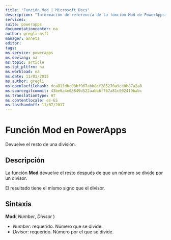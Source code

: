 ```yaml
---
title: "Función Mod | Microsoft Docs"
description: "Información de referencia de la función Mod de PowerApps, con sintaxis y ejemplos"
services: 
suite: powerapps
documentationcenter: na
author: gregli-msft
manager: anneta
editor: 
tags: 
ms.service: powerapps
ms.devlang: na
ms.topic: article
ms.tgt_pltfrm: na
ms.workload: na
ms.date: 11/01/2015
ms.author: gregli
ms.openlocfilehash: dca811dbc08bf967abb8cf285270a9ce0b87a2a8
ms.sourcegitcommit: 43be6a4e08849d522aabb6f767a81c092419babc
ms.translationtype: HT
ms.contentlocale: es-ES
ms.lasthandoff: 11/07/2017
---
```

# <a name="mod-function-in-powerapps"></a>Función Mod en PowerApps
Devuelve el resto de una división.

## <a name="description"></a>Descripción
La función **Mod** devuelve el resto después de que un número se divide por un divisor.

El resultado tiene el mismo signo que el divisor.

## <a name="syntax"></a>Sintaxis
**Mod**( *Number*, *Divisor* )

* *Number*: requerido. Número que se divide.
* *Divisor*: requerido.  Número por el que se divide.

